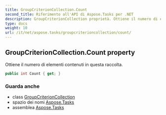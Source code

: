 ```yaml
---
title: GroupCriterionCollection.Count
second_title: Riferimento all'API di Aspose.Tasks per .NET
description: GroupCriterionCollection proprietà. Ottiene il numero di elementi contenuti in questa raccolta.
type: docs
weight: 10
url: /it/net/aspose.tasks/groupcriterioncollection/count/
---
```

## GroupCriterionCollection.Count property

Ottiene il numero di elementi contenuti in questa raccolta.

```csharp
public int Count { get; }
```

### Guarda anche

* class [GroupCriterionCollection](../)
* spazio dei nomi [Aspose.Tasks](../../groupcriterioncollection/)
* assemblea [Aspose.Tasks](../../../)


